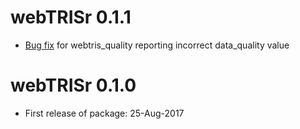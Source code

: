 # webTRISr 0.1.1

* [Bug fix](https://github.com/departmentfortransport/webTRISr/pull/2) for webtris_quality reporting incorrect data_quality value 

# webTRISr 0.1.0

* First release of package: 25-Aug-2017




